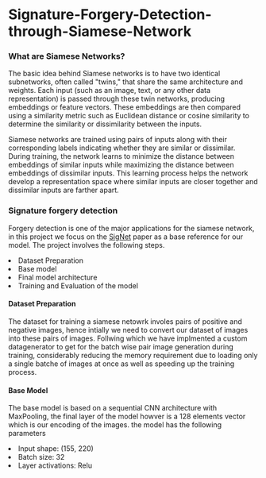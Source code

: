 # Signature-Forgery-Detection-through-Siamese-Network

<h3>What are Siamese Networks?</h3>
<p>The basic idea behind Siamese networks is to have two identical subnetworks, often called "twins," that share the same architecture and weights. Each input (such as an image, text, or any other data representation) is passed through these twin networks, producing embeddings or feature vectors. These embeddings are then compared using a similarity metric such as Euclidean distance or cosine similarity to determine the similarity or dissimilarity between the inputs.

Siamese networks are trained using pairs of inputs along with their corresponding labels indicating whether they are similar or dissimilar. During training, the network learns to minimize the distance between embeddings of similar inputs while maximizing the distance between embeddings of dissimilar inputs. This learning process helps the network develop a representation space where similar inputs are closer together and dissimilar inputs are farther apart.</p>

<h3>Signature forgery detection</h3>

<p>Forgery detection is one of the major applications for the siamese network, in this project we focus on the <a href="https://arxiv.org/abs/1707.02131">SigNet</a> paper as a base reference for our model. The project involves the following steps.</p>

<li>Dataset Preparation</li>
<li>Base model</li>
<li>Final model architecture</li>
<li>Training and Evaluation of the model</li>

<h4>Dataset Preparation</h4>
<p>The dataset for training a siamese netowrk involes pairs of positive and negative images, hence intially we need to convert our dataset of images into these pairs of images. Follwing which we have implmented a custom datagenerator to get for the batch wise pair image generation during training, considerably reducing the memory requirement due to loading only a single batche of images at once as well as speeding up the training process. </p>

<h4>Base Model</h4>
<p>The base model is based on a sequential CNN architecture with MaxPooling, the final layer of the model howver is a 128 elements vector which is our encoding of the images. the model has the following parameters </p>

<li>Input shape: (155, 220)</li>
<li>Batch size: 32</li>
<li>Layer activations: Relu</li>


